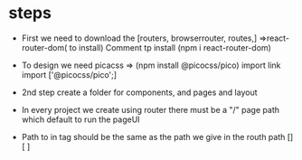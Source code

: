 # steps

* First we need to download the [routers, browserrouter, routes,] =>react-router-dom( to install)
Comment tp install (npm i react-router-dom)

* To design we need picacss => (npm install @picocss/pico)
import link import ['@picocss/pico';]

* 2nd step create a folder for components, and pages and layout 

* In every project we create using router there must be a "/" page path which default to run the pageUI

* Path to in <Link> tag should be the same as the path we give in the routh path [<Route path ="/PATHNAMAE">]
[<link to = "/SAMEPATHNAME">  <link/>]